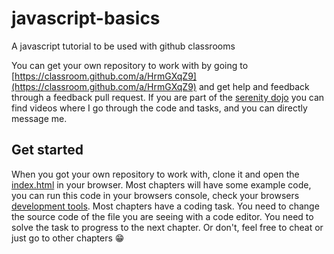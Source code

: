 # javascript-basics
A javascript tutorial to be used with github classrooms

You can get your own repository to work with by going to [https://classroom.github.com/a/HrmGXqZ9](https://classroom.github.com/a/HrmGXqZ9) and get help and feedback through a feedback pull request. If you are part of the [serenity dojo](https://serenitydojo.teachable.com/) you can find videos where I go through the code and tasks, and you can directly message me.



## Get started
When you got your own repository to work with, clone it and open the [index.html](./index.html) in your browser. Most chapters will have some example code, you can run this code in your browsers console, check your browsers [development tools](https://javascript.info/devtools). Most chapters have a coding task. You need to change the source code of the file you are seeing with a code editor. You need to solve the task to progress to the next chapter. Or don't, feel free to cheat or just go to other chapters 😁